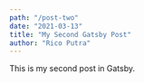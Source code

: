 ```yaml
---
path: "/post-two"
date: "2021-03-13"
title: "My Second Gatsby Post"
author: "Rico Putra"
---
```


This is my second post in Gatsby.